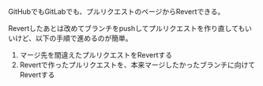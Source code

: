 GitHubでもGitLabでも、プルリクエストのページからRevertできる。

Revertしたあとは改めてブランチをpushしてプルリクエストを作り直してもいいけど、以下の手順で進めるのが簡単。

1. マージ先を間違えたプルリクエストをRevertする
2. Revertで作ったプルリクエストを、本来マージしたかったブランチに向けてRevertする
